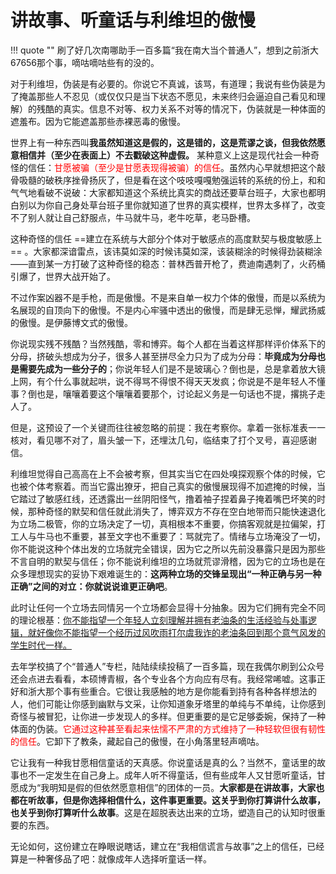 # 讲故事、听童话与利维坦的傲慢

!!! quote ""
    刷了好几次南哪助手一百多篇“我在南大当个普通人”，想到之前浙大67656那个事，嘀咕嘀咕些有的没的。

对于利维坦，伪装是有必要的。你说它不真诚，该骂，有道理；我说有些伪装是为了掩盖那些人不忍见（或仅仅只是当下状态不愿见，未来终归会逼迫自己看见和理解）的残酷的真实。信息不对等、权力关系不对等的情况下，伪装就是一种体面的遮羞布。因为它能遮盖那些赤裸恶毒的傲慢。

世界上有一种东西叫**我虽然知道这是假的，这是错的，这是荒谬之谈，但我依然愿意相信并（至少在表面上）不去戳破这种虚假。** 某种意义上这是现代社会一种奇怪的信任：<span style="color:red">甘愿被骗（至少是甘愿表现得被骗）的信任</span>。虽然内心早就想把这个敲骨吸髓的破秩序挫骨扬灰了，但是看在这个吱吱嘎嘎勉强运转的系统的份上，和和气气地看破不说破：大家都知道这个系统比真实的商战还要草台班子，大家也都明白别以为你自己身处草台班子里你就知道了世界的真实模样，世界太多样了，改变不了别人就让自己舒服点，牛马就牛马，老牛吃草，老马卧槽。

这种奇怪的信任 ==建立在系统与大部分个体对于敏感点的高度默契与极度敏感上== 。大家都深谙雷点，该讳莫如深的时候讳莫如深，该装糊涂的时候得劲装糊涂——直到某一方打破了这种奇怪的稳态：普林西普开枪了，费迪南遇刺了，火药桶引爆了，世界大战开始了。

不过作案凶器不是手枪，而是傲慢。不是来自单一权力个体的傲慢，而是以系统为名展现的自顶向下的傲慢。不是内心牢骚中透出的傲慢，而是肆无忌惮，耀武扬威的傲慢。是伊藤博文式的傲慢。

你说现实残不残酷？当然残酷，零和博弈。每个人都在当着这样那样评价体系下的分母，挤破头想成为分子，很多人甚至拼尽全力只为了成为分母：**毕竟成为分母也是需要先成为一些分子的**；你说年轻人们是不是玻璃心？倒也是，总是拿着放大镜上网，有个什么事就起哄，说不得骂不得恨不得天天发疯；你说是不是年轻人不懂事？倒也是，嚷嚷着要这个嚷嚷着要那个，讨论起义务是一句话也不提，撂挑子走人了。

但是，这预设了一个关键而往往被忽略的前提：我在考察你。拿着一张标准表一一核对，看见哪不对了，眉头皱一下，还埋汰几句，临结束了打个叉号，喜迎感谢信。

利维坦觉得自己高高在上不会被考察，但其实当它在四处嗅探观察个体的时候，它也被个体考察着。而当它露出獠牙，把自己真实的傲慢展现得不加遮掩的时候，当它踏过了敏感红线，还透露出一丝阴阳怪气，撸着袖子捏着鼻子掩着嘴巴坏笑的时候，那种奇怪的默契和信任就此消失了，博弈双方不存在空白地带而只能快速退化为立场二极管，你的立场决定了一切，真相根本不重要，你搞客观就是拉偏架，打工人与牛马也不重要，甚至文字也不重要了：骂就完了。情绪与立场淹没了一切，你不能说这种个体出发的立场就完全错误，因为它之所以先前没暴露只是因为那些不言自明的默契与信任；你不能说利维坦的立场就荒谬滑稽，因为它的立场也是在众多理想现实的妥协下艰难诞生的：**这两种立场的交锋呈现出“一种正确与另一种正确”之间的对立：你就说说谁更正确吧**。

此时让任何一个立场去同情另一个立场都会显得十分抽象。因为它们拥有完全不同的理论根基：<u>你不能指望一个年轻人立刻理解并拥有老油条的生活经验与处事逻辑，就好像你不能指望一个经历过风吹雨打尔虞我诈的老油条回到那个意气风发的学生时代一样。</u>

去年学校搞了个“普通人”专栏，陆陆续续投稿了一百多篇，现在我偶尔刷到公众号还会点进去看看，本硕博青椒，各个专业各个方向应有尽有。我经常唏嘘。这事正好和浙大那个事有些重合。它很让我感触的地方是你能看到持有各种各样想法的人，他们可能让你感到幽默与文采，让你知道象牙塔里的单纯与不单纯，让你感到奇怪与被冒犯，让你进一步发现人的多样。但更重要的是它足够委婉，保持了一种体面的伪装。<span style="color:red">它通过这种甚至看起来怯懦不严肃的方式维持了一种轻软但很有韧性的信任</span>。它卸下了教条，藏起自己的傲慢，在小角落里轻声嘀咕。

它让我有一种我甘愿相信童话的天真感。你说童话是真的么？当然不，童话里的故事也不一定发生在自己身上。成年人听不得童话，但有些成年人又甘愿听童话，甘愿成为“我明知是假的但依然愿意相信”的团体的一员。**大家都是在讲故事，大家也都在听故事，但是你选择相信什么，这件事更重要。这关乎到你打算讲什么故事，也关乎到你打算听什么故事**。这是在超脱表达出来的立场，塑造自己的认知时很重要的东西。

无论如何，这份建立在睁眼说瞎话，建立在“我相信谎言与故事”之上的信任，已经算是一种奢侈品了吧：就像成年人选择听童话一样。